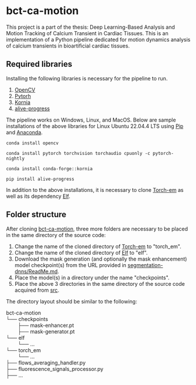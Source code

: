 # bct-ca-motion

This project is a part of the thesis: Deep Learning-Based Analysis and Motion Tracking of Calcium Transient in Cardiac Tissues.
This is an implementation of a Python pipeline dedicated for motion dynamics analysis of calcium transients in bioartificial cardiac tissues.

## Required libraries

Installing the following libraries is necessary for the pipeline to run.
1. [OpenCV](https://opencv.org/get-started/)
2. [Pytorh](https://pytorch.org/get-started/locally/)
3. [Kornia](https://github.com/kornia/kornia)
4. [alive-progress](https://github.com/rsalmei/alive-progress)

The pipeline works on Windows, Linux, and MacOS. Below are sample installations of the above libraries for Linux Ubuntu 22.04.4 LTS using [Pip](https://pypi.org/project/pip/) and [Anaconda](https://docs.anaconda.com/).
```
conda install opencv

conda install pytorch torchvision torchaudio cpuonly -c pytorch-nightly

conda install conda-forge::kornia

pip install alive-progress
```
In addition to the above installations, it is necessary to clone [Torch-em](https://github.com/constantinpape/torch-em) as well as its dependency [Elf](https://github.com/constantinpape/elf).


## Folder structure


After cloning [bct-ca-motion](https://github.com/maielshazly-git/bct-ca-motion), three more folders are necessary to be placed in the same directory of the source code:
1. Change the name of the cloned directory of [Torch-em](https://github.com/constantinpape/torch-em) to "torch_em".
2. Change the name of the cloned directory of [Elf](https://github.com/constantinpape/elf) to "elf".
3. Download the mask generation (and optionally the mask enhancement) model checkpoint(s) from the URL provided in [segmentation-dnns/ReadMe.md](segmentation-dnns/ReadMe.md).
4. Place the model(s) in a directory under the name "checkpoints".
5. Place the above 3 directories in the same directory of the source code acquired from [src](src).

The directory layout should be similar to the following:

bct-ca-motion <br />
└── checkpoints <br />
&emsp;&emsp;&nbsp;├── mask-enhancer.pt <br />
&emsp;&emsp;&nbsp;├── mask-generator.pt <br />
└── elf <br />
&emsp;&emsp;&nbsp;└── ... <br />
└── torch_em <br />
&emsp;&emsp;&nbsp;└── ... <br />
├── flows_averaging_handler.py <br />
├── fluorescence_signals_processor.py <br />
├── ... <br />




